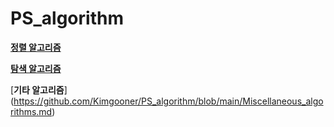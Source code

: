 PS_algorithm
============
[**정렬 알고리즘**](https://github.com/Kimgooner/PS_algorithm/blob/main/Sorting_algorithms.md)

[**탐색 알고리즘**](https://github.com/Kimgooner/PS_algorithm/blob/main/Searching_algorithms.md)

[**기타 알고리즘**]
(https://github.com/Kimgooner/PS_algorithm/blob/main/Miscellaneous_algorithms.md)
